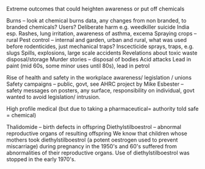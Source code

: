 Extreme outcomes that could heighten awareness or put off chemicalsBurns –  look at chemical burns data, any changes from non branded, to branded chemicals? Users? Deliberate harm e.g. weedkiller suicide India esp.Rashes, lung irritation, awareness of asthma, excemaSpraying crops – ruralPest control – internal and garden, urban and rural, what was used before rodenticides, just mechanical traps? Inscecticide sprays, traps, e.g. slugsSpills, explosions, large scale accidentsRevelations about toxic waste disposal/storageMurder stories – disposal of bodiesAcid attacksLead in paint (mid 60s, some minor uses until 80s), lead in petrolRise of health and safety in the workplace awareness/ legislation / unionsSafety campaigns – public, govt, see AHRC project by Mike Esbester – safety messages on posters, any surface, responsibility on individual, govt wanted to avoid legislation/ intrusion. High profile medical (but due to taking a pharmaceutical= authority told safe = chemical)Thalidomide – birth defects in offspringDiethylstilboestrol – abnormal reproductive organs of resulting offspringWe know that children whose mothers took diethylstilboestrol (a potent oestrogen used to prevent miscarriage) during pregnancy in the 1950's and 60's suffered from abnormalities of their reproductive organs. Use of diethylstilboestrol was stopped in the early 1970's. 